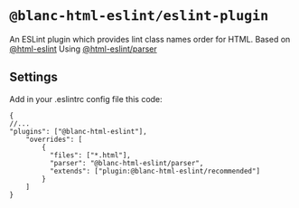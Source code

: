 # `@blanc-html-eslint/eslint-plugin`

An ESLint plugin which provides lint class names order for HTML.
Based on [@html-eslint](https://github.com/yeonjuan/html-eslint)
Using [@html-eslint/parser](https://github.com/yeonjuan/html-eslint)

## Settings
Add in your .eslintrc config file this code:
```
{
//...
"plugins": ["@blanc-html-eslint"],
    "overrides": [
        {
          "files": ["*.html"],
          "parser": "@blanc-html-eslint/parser",
          "extends": ["plugin:@blanc-html-eslint/recommended"]
        }
    ]
}
```